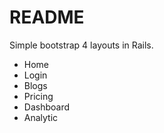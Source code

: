 # README

Simple bootstrap 4 layouts in Rails.

- Home
- Login
- Blogs
- Pricing
- Dashboard
- Analytic
